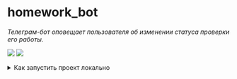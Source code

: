 # homework_bot
*Телеграм-бот оповещает пользователя об изменении статуса проверки его работы.*

![](https://img.shields.io/badge/Python-3.9-lightblue)
![](https://img.shields.io/badge/pyTelegramBotAPI-4.14.1-white)

<details>
  <summary>Как запустить проект локально</summary>

1. Клонировать репозиторий:

```
git clone git@github.com:ClosedEyeVisuals/homework_bot.git
```

2. Cоздать и активировать виртуальное окружение:

```
python -m venv venv
```

```
source venv/Scripts/activate
```

3. Установить зависимости из файла requirements.txt:

```
python -m pip install --upgrade pip
```

```
pip install -r requirements.txt
```

4. Создать файл .env с переменными окружения

5. Запустить homework.py
</details>
